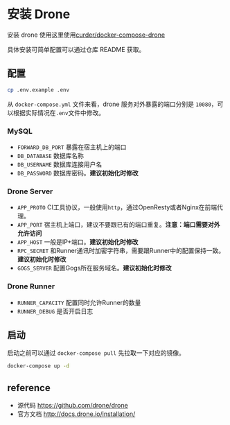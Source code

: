 # 安装 Drone


安装 drone 使用这里使用[curder/docker-compose-drone](https://github.com/curder/docker-compose-drone)

具体安装可简单配置可以通过仓库 README 获取。


## 配置

```bash
cp .env.example .env
```

从 `docker-compose.yml` 文件来看，drone 服务对外暴露的端口分别是 `10080`，可以根据实际情况在`.env`文件中修改。

### MySQL

- `FORWARD_DB_PORT` 暴露在宿主机上的端口
- `DB_DATABASE` 数据库名称
- `DB_USERNAME` 数据库连接用户名
- `DB_PASSWORD` 数据库密码。**建议初始化时修改**

### Drone Server

- `APP_PROTO` CI工具协议，一般使用`http`，通过OpenResty或者Nginx在前端代理。
- `APP_PORT` 宿主机上端口，建议不要跟已有的端口重复。**注意：端口需要对外允许访问**
- `APP_HOST` 一般是IP+端口。**建议初始化时修改**
- `RPC_SECRET` 和Runner通讯时加密字符串，需要跟Runner中的配置保持一致。**建议初始化时修改**
- `GOGS_SERVER` 配置Gogs所在服务域名。**建议初始化时修改**

### Drone Runner

- `RUNNER_CAPACITY` 配置同时允许Runner的数量
- `RUNNER_DEBUG` 是否开启日志


## 启动

启动之前可以通过 `docker-compose pull` 先拉取一下对应的镜像。

```bash
docker-compose up -d
```

## reference

- 源代码 <https://github.com/drone/drone>
- 官方文档 <http://docs.drone.io/installation/>
